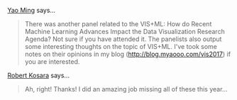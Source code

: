 <a href="https://www.facebook.com/app_scoped_user_id/510781175923605/" rel="nofollow noopener" target="_blank">Yao Ming</a> says…
>	There was another panel related to the VIS+ML: How do Recent Machine Learning Advances Impact the Data Visualization Research Agenda? Not sure if you have attended it. The panelists also output some interesting thoughts on the topic of VIS+ML. I've took some notes on their opinions in my blog (http://blog.myaooo.com/vis2017) if you are interested.

<a href="/about" rel="nofollow noopener" target="_blank">Robert Kosara</a> says…
>	Ah, right! Thanks! I did an amazing job missing all of these this year…
